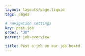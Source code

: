 ```yaml
---
layout: layouts/page.liquid
tags: pages

# navigation settings
key: post-job
order: "30"
parent: job-overview

title: Post a job on our job board
---
```

